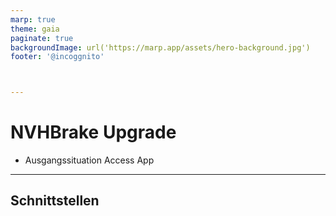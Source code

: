 ```yaml
---
marp: true
theme: gaia
paginate: true
backgroundImage: url('https://marp.app/assets/hero-background.jpg')
footer: '@incoggnito'



---
```


# NVHBrake Upgrade

- Ausgangssituation Access App


---

## Schnittstellen
